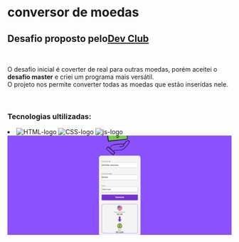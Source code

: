 <h1>conversor de moedas</h1>
<h2>Desafio proposto pelo<a href="devclub.bom.br">Dev Club</a></h2>
<br>
<p>O desafio inicial é coverter de real para outras moedas, porém aceitei o <b>desafio master</b> e criei um programa mais versátil.<br>
O projeto nos permite converter todas as moedas que estão inseridas nele.</p>
<br>
<h3>Tecnologias ultilizadas:</h3>
<li><img src="https://img.icons8.com/?size=100&id=20909&format=png&color=000000" alt="HTML-logo" width="30px"/>
<img src="https://img.icons8.com/?size=100&id=3BTBsJs5myRy&format=png&color=000000" alt="CSS-logo" width="30px"/>
<img src="https://img.icons8.com/?size=100&id=tGvHBPJaKqEd&format=png&color=000000" alt="js-logo" width="40px" autoplay></img>
</li>
<img src=https://github.com/RodrigoLopesMoreira-cmd/currency-converter/blob/main/assets/print-desktop.PNG alt="print-desktop"/>
